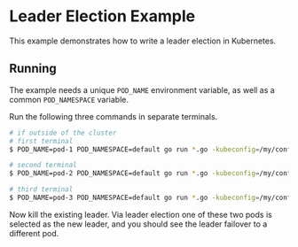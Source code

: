 # Leader Election Example

This example demonstrates how to write a leader election in Kubernetes.

## Running

The example needs a unique `POD_NAME` environment variable, as well as a common `POD_NAMESPACE` variable.

Run the following three commands in separate terminals.

```bash
# if outside of the cluster
# first terminal 
$ POD_NAME=pod-1 POD_NAMESPACE=default go run *.go -kubeconfig=/my/config -logtostderr=true

# second terminal 
$ POD_NAME=pod-2 POD_NAMESPACE=default go run *.go -kubeconfig=/my/config -logtostderr=true

# third terminal
$ POD_NAME=pod-3 POD_NAMESPACE=default go run *.go -kubeconfig=/my/config -logtostderr=true
```

Now kill the existing leader. Via leader election one of these two pods is selected as the new leader, and you should see the leader failover to a different pod.
